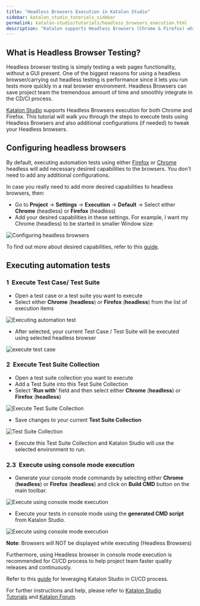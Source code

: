```yaml
---
title: "Headless Browsers Execution in Katalon Studio"
sidebar: katalon_studio_tutorials_sidebar
permalink: katalon-studio/tutorials/headless_browsers_execution.html
description: "Katalon supports Headless Browsers (Chrome & Firefox) which can save project team tremendous amount of time and smoothly integrate in the CD/CI process."
---
```

What is Headless Browser Testing?
---------------------------------

Headless browser testing is simply testing a web pages functionality, without a GUI present. One of the biggest reasons for using a headless browser/carrying out headless testing is performance since it lets you run tests more quickly in a real browser environment. Headless Browsers can save project team the tremendous amount of time and smoothly integrate in the CD/CI process.

[Katalon Studio](https://www.katalon.com) supports Headless Browsers execution for both Chrome and Firefox. This tutorial will walk you through the steps to execute tests using Headless Browsers and also additional configurations (if needed) to tweak your Headless browsers.

Configuring headless browsers
-----------------------------

By default, executing automation tests using either [Firefox](https://developer.mozilla.org/en-US/Firefox/Headless_mode) or [Chrome](https://developers.google.com/web/updates/2017/04/headless-chrome) headless will add necessary desired capabilities to the browsers. You don't need to add any additional configurations.

In case you really need to add more desired capabilities to headless browsers, then:

*   Go to **Project** -\> **Settings** -\> **Execution** -\> **Default** -\> Select either **Chrome** (headless) or **Firefox** (headless)
*   Add your desired capabilities in these settings. For example, I want my Chrome (headless) to be started in smaller Window size:

![Configuring headless browsers](../../images/katalon-studio/tutorials/headless_browsers_execution/Configuring-headless-browsers.png)

To find out more about desired capabilities, refer to this [guide](https://github.com/SeleniumHQ/selenium/wiki/DesiredCapabilities).

Executing automation tests
--------------------------

### 1  Execute Test Case/ Test Suite

*   Open a test case or a test suite you want to execute
*   Select either **Chrome** (**headless**) or **Firefox** (**headless**) from the list of execution items

![Executing automation test](../../images/katalon-studio/tutorials/headless_browsers_execution/Executing-automation-test.png)

*   After selected, your current Test Case / Test Suite will be executed using selected headless browser

![execute test case](../../images/katalon-studio/tutorials/headless_browsers_execution/execute-test-case.png)

### 2  Execute Test Suite Collection

*   Open a test suite collection you want to execute
*   Add a Test Suite into this Test Suite Collection
*   Select '**Run with**' field and then select either **Chrome** (**headless**) or **Firefox** (**headless**)

![Execute Test Suite Collection](../../images/katalon-studio/tutorials/headless_browsers_execution/Execute-Test-Suite-Collection.png)

*   Save changes to your current **Test Suite Collection**

![Test Suite Collection](../../images/katalon-studio/tutorials/headless_browsers_execution/Test-Suite-Collection.png)

*   Execute this Test Suite Collection and Katalon Studio will use the selected environment to run.

### 2.3  Execute using console mode execution

*   Generate your console mode commands by selecting either **Chrome** (**headless**) or **Firefox** (**headless**) and click on **Build CMD** button on the main toolbar.

![Execute using console mode execution](../../images/katalon-studio/tutorials/headless_browsers_execution/Execute-using-console-mode-execution.png)

*   Execute your tests in console mode using the **generated CMD script** from Katalon Studio.

![Execute using console mode execution](../../images/katalon-studio/tutorials/headless_browsers_execution/Execute-using-console-mode-execution-2.png)

**Note**: Browsers will NOT be displayed while executing (Headless Browsers)

Furthermore, using Headless browser in console mode execution is recommended for CI/CD process to help project team faster quality releases and continuously.

Refer to this [guide](https://docs.katalon.com/pages/viewpage.action?pageId=786527) for leveraging Katalon Studio in CI/CD process.

For further instructions and help, please refer to [Katalon Studio Tutorials](https://www.katalon.com/resources-center/tutorials/) and [Katalon Forum](https://forum.katalon.com/).